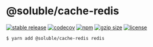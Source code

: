 # @soluble/cache-redis

[![stable release](https://img.shields.io/npm/v/@soluble/cache-redis.svg)](https://npm.im/@soluble/cache-redis)
[![codecov](https://codecov.io/gh/soluble-io/tci/branch/main/graph/badge.svg)](https://codecov.io/gh/soluble-io/tci)
[![npm](https://img.shields.io/npm/dt/@soluble/cache-redis)](https://www.npmjs.com/package/@soluble/cache-redis)
[![gzip size](https://badgen.net/bundlephobia/minzip/@soluble/cache-redis)](https://bundlephobia.com/result?p=@soluble/cache-redis)
[![license](https://img.shields.io/npm/l/@soluble/cache-redis)](https://github.com/soluble-io/tci/blob/main/LICENSE)

```
$ yarn add @soluble/cache-redis redis
```
